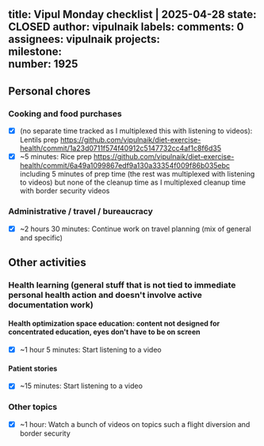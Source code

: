 title:	Vipul Monday checklist | 2025-04-28
state:	CLOSED
author:	vipulnaik
labels:	
comments:	0
assignees:	vipulnaik
projects:	
milestone:	
number:	1925
--
## Personal chores

### Cooking and food purchases

- [x] (no separate time tracked as I multiplexed this with listening to videos): Lentils prep https://github.com/vipulnaik/diet-exercise-health/commit/1a23d0711f574f40912c5147732cc4af1c8f6d35
- [x] ~5 minutes: Rice prep https://github.com/vipulnaik/diet-exercise-health/commit/6a49a1099867edf9a130a33354f009f86b035ebc including 5 minutes of prep time (the rest was multiplexed with listening to videos) but none of the cleanup time as I multiplexed cleanup time with border security videos

### Administrative / travel / bureaucracy

- [x] ~2 hours 30 minutes: Continue work on travel planning (mix of general and specific)

## Other activities

### Health learning (general stuff that is not tied to immediate personal health action and doesn't involve active documentation work)

#### Health optimization space education: content not designed for concentrated education, eyes don't have to be on screen

- [x] ~1 hour 5 minutes: Start listening to a video

#### Patient stories

- [x] ~15 minutes: Start listening to a video

### Other topics

- [x] ~1 hour: Watch a bunch of videos on topics such a flight diversion and border security
